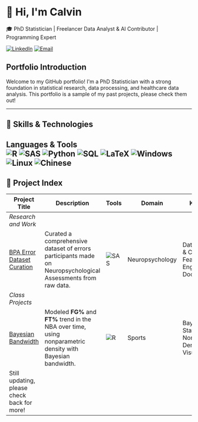 # 👋 Hi, I'm Calvin

🎓 PhD Statistician | Freelancer Data Analyst & AI Contributor | Programming Expert

[![LinkedIn](https://custom-icon-badges.demolab.com/badge/LinkedIn-0A66C2?logo=linkedin-white&logoColor=fff)](https://www.linkedin.com/in/calvin-guan-9950a149/)
[![Email](https://img.shields.io/badge/Email-D14836?style=flat&logo=gmail&logoColor=white)](mailto:CatalyzeAnalytics@outlook.com)

## Portfolio Introduction

Welcome to my GitHub portfolio! I'm a PhD Statistician with a strong foundation in statistical research, data processing, and healthcare data analysis. This portfolio is a sample of my past projects, please check them out! 

---

## 🧰 Skills & Technologies

**Languages & Tools**  
![R](https://img.shields.io/badge/R-276DC3?style=flat&logo=r&logoColor=white)
![SAS](https://tinyurl.com/saslogo999)
![Python](https://img.shields.io/badge/Python-3776AB?style=flat&logo=python&logoColor=white)
![SQL](https://img.shields.io/badge/SQL-4479A1?style=flat&logo=mysql&logoColor=white)
![LaTeX](https://img.shields.io/badge/LaTeX-008080?style=flat&logo=latex&logoColor=white)
![Windows](https://custom-icon-badges.demolab.com/badge/Windows-0078D6?logo=windows11&logoColor=white)
![Linux](https://img.shields.io/badge/Linux-FCC624?style=flat&logo=linux&logoColor=black)
![Chinese](https://img.shields.io/badge/-Chinese-white?style=flat&logo=data%3Aimage%2Fgif%3Bbase64%2CR0lGODlhZABkAEAQACH5BAEAABAALAAAAABkAGQAhwAAAAAAMwAAZgAAmQAAzAAA%2FwArAAArMwArZgArmQArzAAr%2FwBVAABVMwBVZgBVmQBVzABV%2FwCAAACAMwCAZgCAmQCAzACA%2FwCqAACqMwCqZgCqmQCqzACq%2FwDVAADVMwDVZgDVmQDVzADV%2FwD%2FAAD%2FMwD%2FZgD%2FmQD%2FzAD%2F%2FzMAADMAMzMAZjMAmTMAzDMA%2FzMrADMrMzMrZjMrmTMrzDMr%2FzNVADNVMzNVZjNVmTNVzDNV%2FzOAADOAMzOAZjOAmTOAzDOA%2FzOqADOqMzOqZjOqmTOqzDOq%2FzPVADPVMzPVZjPVmTPVzDPV%2FzP%2FADP%2FMzP%2FZjP%2FmTP%2FzDP%2F%2F2YAAGYAM2YAZmYAmWYAzGYA%2F2YrAGYrM2YrZmYrmWYrzGYr%2F2ZVAGZVM2ZVZmZVmWZVzGZV%2F2aAAGaAM2aAZmaAmWaAzGaA%2F2aqAGaqM2aqZmaqmWaqzGaq%2F2bVAGbVM2bVZmbVmWbVzGbV%2F2b%2FAGb%2FM2b%2FZmb%2FmWb%2FzGb%2F%2F5kAAJkAM5kAZpkAmZkAzJkA%2F5krAJkrM5krZpkrmZkrzJkr%2F5lVAJlVM5lVZplVmZlVzJlV%2F5mAAJmAM5mAZpmAmZmAzJmA%2F5mqAJmqM5mqZpmqmZmqzJmq%2F5nVAJnVM5nVZpnVmZnVzJnV%2F5n%2FAJn%2FM5n%2FZpn%2FmZn%2FzJn%2F%2F8wAAMwAM8wAZswAmcwAzMwA%2F8wrAMwrM8wrZswrmcwrzMwr%2F8xVAMxVM8xVZsxVmcxVzMxV%2F8yAAMyAM8yAZsyAmcyAzMyA%2F8yqAMyqM8yqZsyqmcyqzMyq%2F8zVAMzVM8zVZszVmczVzMzV%2F8z%2FAMz%2FM8z%2FZsz%2Fmcz%2FzMz%2F%2F%2F8AAP8AM%2F8AZv8Amf8AzP8A%2F%2F8rAP8rM%2F8rZv8rmf8rzP8r%2F%2F9VAP9VM%2F9VZv9Vmf9VzP9V%2F%2F%2BAAP%2BAM%2F%2BAZv%2BAmf%2BAzP%2BA%2F%2F%2BqAP%2BqM%2F%2BqZv%2Bqmf%2BqzP%2Bq%2F%2F%2FVAP%2FVM%2F%2FVZv%2FVmf%2FVzP%2FV%2F%2F%2F%2FAP%2F%2FM%2F%2F%2FZv%2F%2Fmf%2F%2FzP%2F%2F%2FwAAAAAAAAAAAAAAAAj%2FAPcJHEiwoMGDCBMqXMiwocOHECNKnEixosWLGDNq3Mixo8ePIEOKHEmypMmTKDESuxFDTMqXDDMBmDkzBsybBsXQ3DkJp899MXbStPnzZlChAG4UvYl05lKYk5o%2BfakMKdGpKJGiwZoSKTGuWYUqA3sSKdmyQs%2BaNKuWJNu2It%2FCBSl3orJJmeYirPtQGRqxegsKvZpQGbFMaMTcaEpza2CBgwcazqT4KOPLAFw%2Bxsy5M02lHpXpNCAmb8TDiQ14Xu3ZNEfLNL8aVIZYMevbNRWL2T3pL%2BPQTW%2BIgY37cgzheImNZXh5ecfiuDVTrNp0RUjon0vL3ifUMcWoSA2I%2F6TeGbnzg0KlT1zM1yP79Jm2O%2BxuUSpJ8jNBT0xfn3%2FJ9g7B1hNFMqVlEnEV0UeRTjuJZxKDNFUkYIKAmQQeTedBpOB%2BBppEjFCuRTThRAXSFOJ%2FPFG0YUQQOtXVTupBBNuJDwk1YFg0OSiRjXZ1iBKCE804kW%2F5wdQiACqmuONO8p1E5EwZBrgTjQZBM1li77n40oUzNTkfT9AcNsluMRCH2Y0plTiTdw4dht1lMZ6EX1IIoTbcm6vFidZO%2B9BmG57Y%2BQQoZ2WKgQZe8SmjaD3Q1KPoYV6%2BiOcNK0z5WE6s3YBXhllSGdiT6aERaUFZjqrXhzsRJqWJlxoEokRCtpNKEGxBWiorQTSh%2BVCstw6EV5Ks9poRbKYKqyGTxmIkVLHJNvRqsxRiCG20M3k6LXPIXrtksNoey223X34LLrbijqvQs%2BaS22W6ztrK7rnuvrtXvPK6mm296O0UJb6Q8clvvhH%2Ba2%2FAAuPqb8ED7aQfwtzlyvBAlu37b4kPG6wrw%2FVYW%2FHGHHfs8ccghyzyyCRjFRAAOw%3D%3D&logoColor=black)
---

## 🔬 Project Index

| Project Title | Description | Tools | Domain | Keywords |
|---------------|-------------|-------|--------|----------|
|*Research and Work* |||
|[BPA Error Dataset Curation](<ResearchAndWorkProjects/BPAErrorDataCuration/>) | Curated a comprehensive dataset of errors participants made on Neuropsychological Assessments from raw data. |![SAS](https://tinyurl.com/saslogo999) | Neuropsychology | Data Cleaning & Curation, Feature Engineering, Documentation|
|*Class Projects* |||
|[Bayesian Bandwidth](<ClassProjects\BayesianBandwidth>) | Modeled **FG%** and **FT%** trend in the NBA over time, using nonparametric density with Bayesian bandwidth. |![R](https://img.shields.io/badge/R-276DC3?style=flat&logo=r&logoColor=white) | Sports | Bayesian Statistics, Nonparametric Density, Visualization |
|Still updating, please check back for more!|
